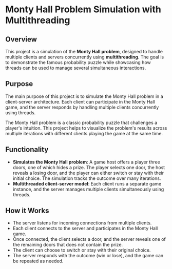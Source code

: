 # Monty Hall Problem Simulation with Multithreading

## Overview

This project is a simulation of the **Monty Hall problem**, designed to handle multiple clients and servers concurrently using **multithreading**. The goal is to demonstrate the famous probability puzzle while showcasing how threads can be used to manage several simultaneous interactions.

## Purpose

The main purpose of this project is to simulate the Monty Hall problem in a client-server architecture. Each client can participate in the Monty Hall game, and the server responds by handling multiple clients concurrently using threads.

The Monty Hall problem is a classic probability puzzle that challenges a player's intuition. This project helps to visualize the problem's results across multiple iterations with different clients playing the game at the same time.

## Functionality

- **Simulates the Monty Hall problem**: A game host offers a player three doors, one of which hides a prize. The player selects one door, the host reveals a losing door, and the player can either switch or stay with their initial choice. The simulation tracks the outcome over many iterations.
- **Multithreaded client-server model**: Each client runs a separate game instance, and the server manages multiple clients simultaneously using threads.

## How it Works

- The server listens for incoming connections from multiple clients.
- Each client connects to the server and participates in the Monty Hall game.
- Once connected, the client selects a door, and the server reveals one of the remaining doors that does not contain the prize.
- The client can choose to switch or stay with their original choice.
- The server responds with the outcome (win or lose), and the game can be repeated as needed.
